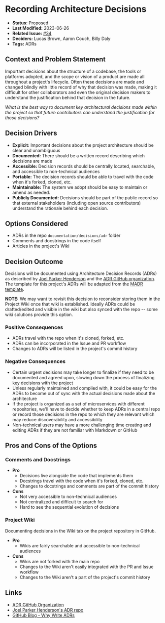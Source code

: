 # Recording Architecture Decisions

- **Status:** Proposed
- **Last Modified:** 2023-06-26
- **Related Issue:** [#34](https://github.com/HHS/grants-api/issues/34)
- **Deciders:** Lucas Brown, Aaron Couch, Billy Daly
- **Tags:** ADRs

## Context and Problem Statement

Important decisions about the structure of a codebase, the tools or platforms adopted, and the scope or vision of a product are made all throughout a project's lifecycle. Often these decisions are made and changed blindly with little record of why that decision was made, making it difficult for other collaborators and even the original decision makers to understand the justification behind that decision in the future.

_What is the best way to document key architectural decisions made within the project so that future contributors can understand the justification for those decisions?_

## Decision Drivers <!-- RECOMMENDED -->

- **Explicit:** Important decisions about the project architecture should be clear and unambiguous
- **Documented:** There should be a written record describing which decisions are made
- **Accessible:** Decision records should be centrally located, searchable, and accessible to non-technical audiences
- **Portable:** The decision records should be able to travel with the code when it's forked, cloned, etc.
- **Maintainable:** The system we adopt should be easy to maintain or amend as needed.
- **Publicly Documented:** Decisions should be part of the public record so that external stakeholders (including open source contributors) understand the rationale behind each decision.

## Options Considered

- ADRs in the repo `documentation/decisions/adr` folder
- Comments and docstrings in the code itself
- Articles in the project's Wiki

## Decision Outcome <!-- REQUIRED -->

Decisions will be documented using Architecture Decision Records (ADRs) as described by [Joel Parker Henderson](joel) and the [ADR GitHub organization](https://adr.github.io/). The template for this project's ADRs will be adapted from the [MADR template](adrs).

**NOTE:** We may want to revisit this decision to reconsider storing them in the Project Wiki once that wiki is established. Ideally ADRs could be drafted/edited and visible in the wiki but also synced with the repo -- some wiki solutions provide this option.

### Positive Consequences <!-- OPTIONAL -->

- ADRs travel with the repo when it's cloned, forked, etc.
- ADRs can be incorporated in the Issue and PR workflow
- Changes to ADRs will be listed in the project's commit history

### Negative Consequences <!-- OPTIONAL -->

- Certain urgent decisions may take longer to finalize if they need to be documented and agreed upon, slowing down the process of finalizing key decisions with the project
- Unless regularly maintained and complied with, it could be easy for the ADRs to become out of sync with the actual decisions made about the architecture
- If the project is organized as a set of microservices with different repositories, we'll have to decide whether to keep ADRs in a central repo or record those decisions in the repo to which they are relevant which may reduce discoverability and accessibility
- Non-technical users may have a more challenging time creating and editing ADRs if they are not familiar with Markdown or GitHub

## Pros and Cons of the Options <!-- OPTIONAL -->

### Comments and Docstrings

- **Pro**
  - Decisions live alongside the code that implements them
  - Docstrings travel with the code when it's forked, cloned, etc.
  - Changes to docstrings and comments are part of the commit history
- **Cons**
  - Not very accessible to non-technical audiences
  - Not centralized and difficult to search for
  - Hard to see the sequential evolution of decisions

### Project Wiki

Documenting decisions in the Wiki tab on the project repository in GitHub.

- **Pro**
  - Wikis are fairly searchable and accessible to non-technical audiences
- **Cons**
  - Wikis are not forked with the main repo
  - Changes to the Wiki aren't easily integrated with the PR and Issue workflow
  - Changes to the Wiki aren't a part of the project's commit history

## Links <!-- OPTIONAL -->

- [ADR GitHub Organization](adr)
- [Joel Parker Henderson's ADR repo](joel)
- [GitHub Blog - Why Write ADRs](github)

[adr]: https://adr.github.io/
[joel]: https://github.com/joelparkerhenderson/architecture-decision-record#what-is-an-architecture-decision-record
[madr]: https://adr.github.io/madr/#the-template
[github]: https://github.blog/2020-08-13-why-write-adrs/
